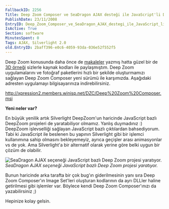 ```yaml
---
FallbackID: 2256
Title: Deep Zoom Composer ve SeaDragon AJAX desteği ile JavaScript'li Deep Zoom!
PublishDate: 23/11/2008
EntryID: Deep_Zoom_Composer_ve_SeaDragon_AJAX_destegi_ile_JavaScript_li_Deep_Zoom
IsActive: True
Section: software
MinutesSpent: 0
Tags: AJAX, Silverlight 2.0
old.EntryID: 2baff396-e0c6-4059-93da-036e52f552f5
---
```

Deep Zoom konusunda daha önce de
[makaleler](http://daron.yondem.com/tr/post/84a4bed5-dcdf-48a6-8cc7-2b193eeda808)
yazmış hatta güzel bir de [3D
örneği](http://daron.yondem.com/tr/post/3857a275-e650-4eda-9f58-48203fc74e67)
sizlerle kaynak kodları ile paylaşmıştım. Deep Zoom uygulamalarını ve
fotoğraf paketlerini hızlı bir şekilde oluşturmamızı sağlayan Deep Zoom
Composer yeni sürümü ile karşımızda. Aşağıdaki adresten uygulamayı
bilgisayarınıza indirebilirsiniz.

<http://xpression2.members.winisp.net/DZC/Deep%20Zoom%20Composer.msi>

**Yeni neler var?**

En büyük yenilik artık Silverlight DeepZoom'un haricinde JavaScript
bazlı DeepZoom projeleri de yaratabiliyor olmamız. Yanlış duymadınız :)
DeepZoom işlevselliği sağlayan JavaScript bazlı çıktılardan
bahsediyorum. Tabi ki JavaScript ile beslenen bu yapının Silverlight
gibi bir işlemci kullanımına sahip olmasını bekleyemeyiz, ayrıca
geçişler arası animasyonlar vs de yok. Ama Silverlight'a bir alternatif
olarak yerine göre belki uygun bir çözüm de olabilir.

![SeaDragon AJAX seçeneği JavaScript bazlı Deep Zoom projesi
yaratıyor.](media/Deep_Zoom_Composer_ve_SeaDragon_AJAX_destegi_ile_JavaScript_li_Deep_Zoom/23112008_1.png)\
*SeaDragon AJAX seçeneği JavaScript bazlı Deep Zoom projesi yaratıyor.*

Bunun haricinde arka tarafta bir çok bug'ın giderilmesinin yanı sıra
Deep Zoom Composer'ın Image Set'leri oluşturan kodlarının da ayrı DLLler
haline getirilmesi gibi işlemler var. Böylece kendi Deep Zoom
Composer'ınızı da yazabilirsiniz ;)

Hepinize kolay gelsin.



